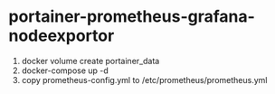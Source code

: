 # portainer-prometheus-grafana-nodeexportor

1. docker volume create portainer_data
2. docker-compose up -d
3. copy prometheus-config.yml to /etc/prometheus/prometheus.yml
